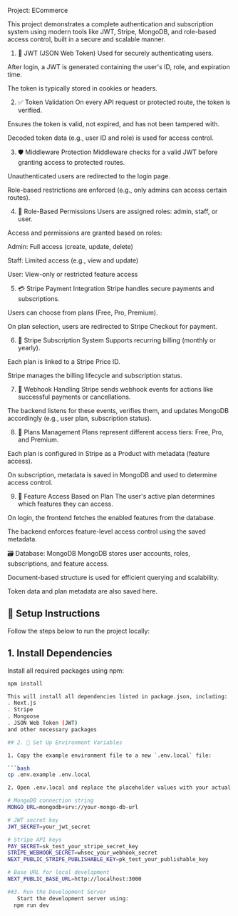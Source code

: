  Project: ECommerce

This project demonstrates a complete authentication and subscription system using modern tools like JWT, Stripe, MongoDB, and role-based access control, built in a secure and scalable manner.

1. 🔐 JWT (JSON Web Token)
Used for securely authenticating users.

After login, a JWT is generated containing the user's ID, role, and expiration time.

The token is typically stored in cookies or headers.

2. ✅ Token Validation
On every API request or protected route, the token is verified.

Ensures the token is valid, not expired, and has not been tampered with.

Decoded token data (e.g., user ID and role) is used for access control.

3. 🛡️ Middleware Protection
Middleware checks for a valid JWT before granting access to protected routes.

Unauthenticated users are redirected to the login page.

Role-based restrictions are enforced (e.g., only admins can access certain routes).

4. 👥 Role-Based Permissions
Users are assigned roles: admin, staff, or user.

Access and permissions are granted based on roles:

Admin: Full access (create, update, delete)

Staff: Limited access (e.g., view and update)

User: View-only or restricted feature access

5. 💳 Stripe Payment Integration
Stripe handles secure payments and subscriptions.

Users can choose from plans (Free, Pro, Premium).

On plan selection, users are redirected to Stripe Checkout for payment.

6. 📆 Stripe Subscription System
Supports recurring billing (monthly or yearly).

Each plan is linked to a Stripe Price ID.

Stripe manages the billing lifecycle and subscription status.

7. 📩 Webhook Handling
Stripe sends webhook events for actions like successful payments or cancellations.

The backend listens for these events, verifies them, and updates MongoDB accordingly (e.g., user plan, subscription status).

8. 🧾 Plans Management
Plans represent different access tiers: Free, Pro, and Premium.

Each plan is configured in Stripe as a Product with metadata (feature access).

On subscription, metadata is saved in MongoDB and used to determine access control.

9. 🚀 Feature Access Based on Plan
The user's active plan determines which features they can access.

On login, the frontend fetches the enabled features from the database.

The backend enforces feature-level access control using the saved metadata.

🗃️ Database: MongoDB
MongoDB stores user accounts, roles, subscriptions, and feature access.

Document-based structure is used for efficient querying and scalability.

Token data and plan metadata are also saved here.


## 🔧 Setup Instructions

Follow the steps below to run the project locally:

## 1. Install Dependencies

Install all required packages using npm:

```bash
npm install

This will install all dependencies listed in package.json, including:
. Next.js
. Stripe
. Mongoose
. JSON Web Token (JWT)
and other necessary packages

## 2. 🔐 Set Up Environment Variables

1. Copy the example environment file to a new `.env.local` file:

```bash
cp .env.example .env.local

2. Open .env.local and replace the placeholder values with your actual credentials:

# MongoDB connection string
MONGO_URL=mongodb+srv://your-mongo-db-url

# JWT secret key
JWT_SECRET=your_jwt_secret

# Stripe API keys
PAY_SECRET=sk_test_your_stripe_secret_key
STRIPE_WEBHOOK_SECRET=whsec_your_webhook_secret
NEXT_PUBLIC_STRIPE_PUBLISHABLE_KEY=pk_test_your_publishable_key

# Base URL for local development
NEXT_PUBLIC_BASE_URL=http://localhost:3000

##3. Run the Development Server
   Start the development server using:
  npm run dev


